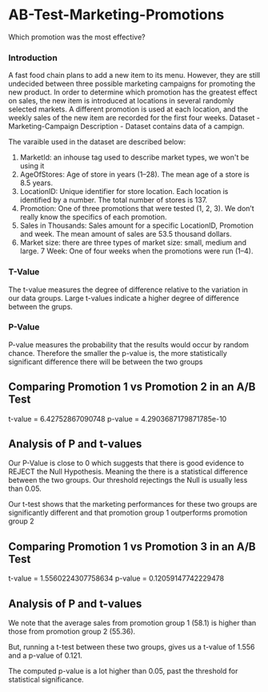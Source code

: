# AB-Test-Marketing-Promotions
Which promotion was the most effective?
### Introduction
A fast food chain plans to add a new item to its menu. However, they are still undecided between three possible marketing campaigns for promoting the new product. In order to determine which promotion has the greatest effect on sales, the new item is introduced at locations in several randomly selected markets. A different promotion is used at each location, and the weekly sales of the new item are recorded for the first four weeks.
Dataset - Marketing-Campaign
Description - Dataset contains data of a campign.

The varaible used in the dataset are described below:
1. MarketId: an inhouse tag used to describe market types, we won't be using it
2. AgeOfStores: Age of store in years (1–28). The mean age of a store is 8.5 years.
3. LocationID: Unique identifier for store location. Each location is identified by a number. The total number of stores is 137.
4. Promotion: One of three promotions that were tested (1, 2, 3). We don’t really know the specifics of each promotion.
5. Sales in Thousands: Sales amount for a specific LocationID, Promotion and week. The mean amount of sales are 53.5 thousand dollars.
6. Market size: there are three types of market size: small, medium and large.
7 Week: One of four weeks when the promotions were run (1–4).

### T-Value
The t-value measures the degree of difference relative to the variation in our data groups. Large t-values indicate a higher degree of difference between the grups.

### P-Value
P-value measures the probability that the results would occur by random chance. Therefore the smaller the p-value is, the more statistically significant difference there will be between the two groups

## Comparing Promotion 1 vs Promotion 2 in an A/B Test
t-value = 6.42752867090748
p-value = 4.2903687179871785e-10
## Analysis of P and t-values
Our P-Value is close to 0 which suggests that there is good evidence to REJECT the Null Hypothesis. Meaning the there is a statistical difference between the two groups. Our threshold rejectings the Null is usually less than 0.05.

Our t-test shows that the marketing performances for these two groups are significantly different and that promotion group 1 outperforms promotion group 2

## Comparing Promotion 1 vs Promotion 3 in an A/B Test
t-value = 1.5560224307758634
p-value = 0.12059147742229478
## Analysis of P and t-values
We note that the average sales from promotion group 1 (58.1) is higher than those from promotion group 2 (55.36).

But, running a t-test between these two groups, gives us a t-value of 1.556 and a p-value of 0.121.

The computed p-value is a lot higher than 0.05, past the threshold for statistical significance.
